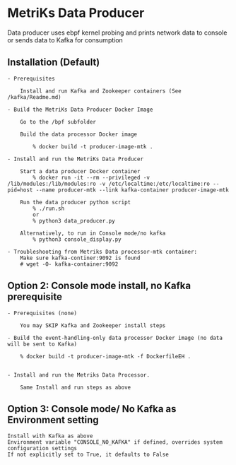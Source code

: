 # MetriKs Data Producer

Data producer uses ebpf kernel probing and prints network data to console or sends data to Kafka for consumption
 
## Installation (Default)

    - Prerequisites 
    
        Install and run Kafka and Zookeeper containers (See /kafka/Readme.md)

    - Build the MetriKs Data Producer Docker Image
        
        Go to the /bpf subfolder

        Build the data processor Docker image

            % docker build -t producer-image-mtk .

    - Install and run the MetriKs Data Producer

        Start a data producer Docker container
            % docker run -it --rm --privileged -v /lib/modules:/lib/modules:ro -v /etc/localtime:/etc/localtime:ro --pid=host --name producer-mtk --link kafka-container producer-image-mtk 

        Run the data producer python script
            % ./run.sh
            or 
            % python3 data_producer.py

        Alternatively, to run in Console mode/no kafka
            % python3 console_display.py    

    - Troubleshooting from Metriks Data processor-mtk container:
        Make sure kafka-continer:9092 is found 
        # wget -O- kafka-container:9092

## Option 2: Console mode install, no Kafka prerequisite

    - Prerequisites (none)

        You may SKIP Kafka and Zookeeper install steps

    - Build the event-handling-only data processor Docker image (no data will be sent to Kafka)

        % docker build -t producer-image-mtk -f DockerfileEH .


    - Install and run the Metriks Data Processor.

        Same Install and run steps as above 

## Option 3: Console mode/ No Kafka as Environment setting 
    
    Install with Kafka as above
    Environment variable "CONSOLE_NO_KAFKA" if defined, overrides system configuration settings
    If not explicitly set to True, it defaults to False
      

        

            
              
